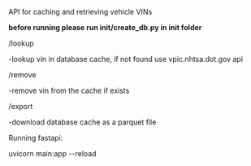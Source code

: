 API for caching and retrieving vehicle VINs

**before running please run init/create_db.py in init folder**

/lookup

-lookup vin in database cache, if not found use vpic.nhtsa.dot.gov api

/remove

-remove vin from the cache if exists

/export

-download database cache as a parquet file

Running fastapi:

uvicorn main:app --reload